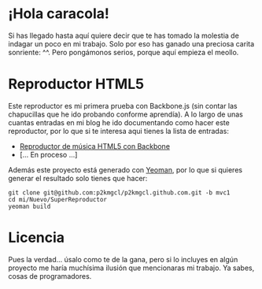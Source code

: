 # ¡Hola caracola!

Si has llegado hasta aquí quiere decir que te has tomado la molestia de indagar un poco en mi trabajo. Solo por eso has ganado una preciosa carita sonriente: ^^. Pero pongámonos serios, porque aquí empieza el meollo.

# Reproductor HTML5

Este reproductor es mi primera prueba con Backbone.js (sin contar las chapucillas que he ido probando conforme aprendía). A lo largo de unas cuantas entradas en mi blog he ido documentando como hacer este reproductor, por lo que si te interesa aqui tienes la lista de entradas:

 - [Reproductor de música HTML5 con Backbone](http://blog.pablomolina.me/2013/01/mvc-iintroduccion-y-parte-1-songmodel.html)
 - [... En proceso ...]

Además este proyecto está generado con [Yeoman](http://yeoman.io/), por lo que si quieres generar el resultado solo tienes que hacer:

    git clone git@github.com:p2kmgcl/p2kmgcl.github.com.git -b mvc1
    cd mi/Nuevo/SuperReproductor
    yeoman build

# Licencia

Pues la verdad... úsalo como te de la gana, pero si lo incluyes en algún proyecto me haría muchísima ilusión que mencionaras mi trabajo. Ya sabes, cosas de programadores.
